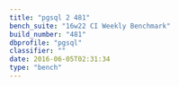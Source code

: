 ```yaml
---
title: "pgsql 2 481"
bench_suite: "16w22 CI Weekly Benchmark"
build_number: "481"
dbprofile: "pgsql"
classifier: ""
date: 2016-06-05T02:31:34
type: "bench"
---
```


